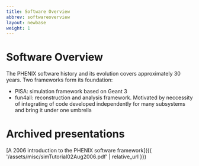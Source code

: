 ```yaml
---
title: Software Overview
abbrev: softwareoverview
layout: newbase
weight: 1
---
```

# Software Overview

The PHENIX software history and its evolution covers approximately 30 years.
Two frameworks form its foundation:
* PISA: simulation framework based on Geant 3
* fun4all: reconstruction and analysis framework. Motivated by neccessity of integrating of code developed independently for many subsystems and bring it under one umbrella

# Archived presentations
[A 2006 introduction to the PHENIX software framework]({{ '/assets/misc/simTutorial02Aug2006.pdf' | relative_url }})


